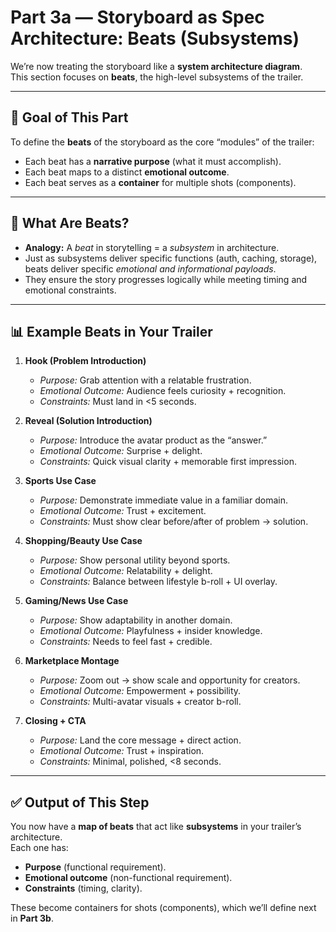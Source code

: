 # Part 3a — Storyboard as Spec Architecture: Beats (Subsystems)

We’re now treating the storyboard like a **system architecture diagram**.  
This section focuses on **beats**, the high-level subsystems of the trailer.

---

## 🎯 Goal of This Part
To define the **beats** of the storyboard as the core “modules” of the trailer:  
- Each beat has a **narrative purpose** (what it must accomplish).  
- Each beat maps to a distinct **emotional outcome**.  
- Each beat serves as a **container** for multiple shots (components).

---

## 🧩 What Are Beats?
- **Analogy:** A *beat* in storytelling = a *subsystem* in architecture.  
- Just as subsystems deliver specific functions (auth, caching, storage), beats deliver specific *emotional and informational payloads*.  
- They ensure the story progresses logically while meeting timing and emotional constraints.

---

## 📊 Example Beats in Your Trailer

1. **Hook (Problem Introduction)**  
   - *Purpose:* Grab attention with a relatable frustration.  
   - *Emotional Outcome:* Audience feels curiosity + recognition.  
   - *Constraints:* Must land in <5 seconds.  

2. **Reveal (Solution Introduction)**  
   - *Purpose:* Introduce the avatar product as the “answer.”  
   - *Emotional Outcome:* Surprise + delight.  
   - *Constraints:* Quick visual clarity + memorable first impression.  

3. **Sports Use Case**  
   - *Purpose:* Demonstrate immediate value in a familiar domain.  
   - *Emotional Outcome:* Trust + excitement.  
   - *Constraints:* Must show clear before/after of problem → solution.  

4. **Shopping/Beauty Use Case**  
   - *Purpose:* Show personal utility beyond sports.  
   - *Emotional Outcome:* Relatability + delight.  
   - *Constraints:* Balance between lifestyle b-roll + UI overlay.  

5. **Gaming/News Use Case**  
   - *Purpose:* Show adaptability in another domain.  
   - *Emotional Outcome:* Playfulness + insider knowledge.  
   - *Constraints:* Needs to feel fast + credible.  

6. **Marketplace Montage**  
   - *Purpose:* Zoom out → show scale and opportunity for creators.  
   - *Emotional Outcome:* Empowerment + possibility.  
   - *Constraints:* Multi-avatar visuals + creator b-roll.  

7. **Closing + CTA**  
   - *Purpose:* Land the core message + direct action.  
   - *Emotional Outcome:* Trust + inspiration.  
   - *Constraints:* Minimal, polished, <8 seconds.  

---

## ✅ Output of This Step
You now have a **map of beats** that act like **subsystems** in your trailer’s architecture.  
Each one has:
- **Purpose** (functional requirement).  
- **Emotional outcome** (non-functional requirement).  
- **Constraints** (timing, clarity).  

These become containers for shots (components), which we’ll define next in **Part 3b**.
